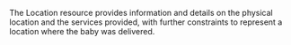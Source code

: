 The Location resource provides information and details on the physical location and the services provided, with further constraints to represent a location where the baby was delivered.